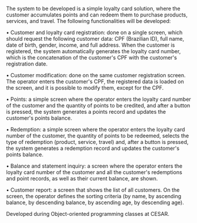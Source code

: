 The system to be developed is a simple loyalty card solution, where the customer accumulates points and can redeem them to purchase products, services, and travel. The following functionalities will be developed:

• Customer and loyalty card registration: done on a single screen, which should request the following customer data: CPF (Brazilian ID), full name, date of birth, gender, income, and full address. When the customer is registered, the system automatically generates the loyalty card number, which is the concatenation of the customer's CPF with the customer's registration date.

• Customer modification: done on the same customer registration screen. The operator enters the customer's CPF, the registered data is loaded on the screen, and it is possible to modify them, except for the CPF.

• Points: a simple screen where the operator enters the loyalty card number of the customer and the quantity of points to be credited, and after a button is pressed, the system generates a points record and updates the customer's points balance.

• Redemption: a simple screen where the operator enters the loyalty card number of the customer, the quantity of points to be redeemed, selects the type of redemption (product, service, travel) and, after a button is pressed, the system generates a redemption record and updates the customer's points balance.

• Balance and statement inquiry: a screen where the operator enters the loyalty card number of the customer and all the customer's redemptions and point records, as well as their current balance, are shown.

• Customer report: a screen that shows the list of all customers. On the screen, the operator defines the sorting criteria (by name, by ascending balance, by descending balance, by ascending age, by descending age).

Developed during Object-oriented programming classes at CESAR.
